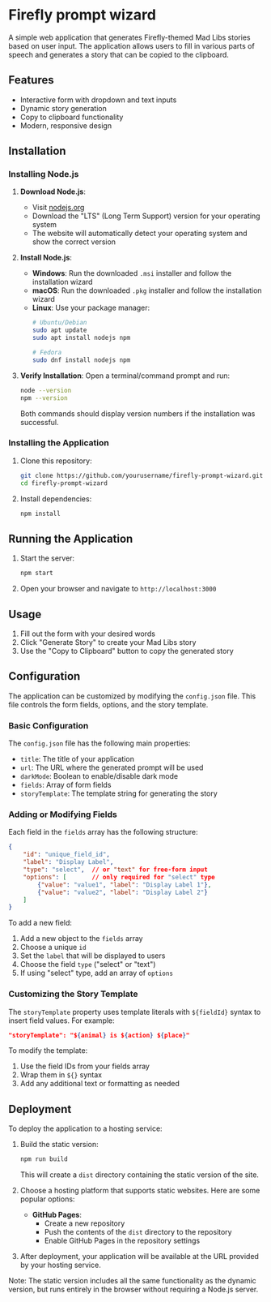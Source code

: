 # Firefly prompt wizard

A simple web application that generates Firefly-themed Mad Libs stories based on user input. The application allows users to fill in various parts of speech and generates a story that can be copied to the clipboard.

## Features

- Interactive form with dropdown and text inputs
- Dynamic story generation
- Copy to clipboard functionality
- Modern, responsive design

## Installation

### Installing Node.js

1. **Download Node.js**:
   - Visit [nodejs.org](https://nodejs.org)
   - Download the "LTS" (Long Term Support) version for your operating system
   - The website will automatically detect your operating system and show the correct version

2. **Install Node.js**:
   - **Windows**: Run the downloaded `.msi` installer and follow the installation wizard
   - **macOS**: Run the downloaded `.pkg` installer and follow the installation wizard
   - **Linux**: Use your package manager:
     ```bash
     # Ubuntu/Debian
     sudo apt update
     sudo apt install nodejs npm

     # Fedora
     sudo dnf install nodejs npm
     ```

3. **Verify Installation**:
   Open a terminal/command prompt and run:
   ```bash
   node --version
   npm --version
   ```
   Both commands should display version numbers if the installation was successful.

### Installing the Application

1. Clone this repository:
   ```bash
   git clone https://github.com/yourusername/firefly-prompt-wizard.git
   cd firefly-prompt-wizard
   ```

2. Install dependencies:
   ```bash
   npm install
   ```

## Running the Application

1. Start the server:
   ```bash
   npm start
   ```
2. Open your browser and navigate to `http://localhost:3000`

## Usage

1. Fill out the form with your desired words
2. Click "Generate Story" to create your Mad Libs story
3. Use the "Copy to Clipboard" button to copy the generated story 

## Configuration

The application can be customized by modifying the `config.json` file. This file controls the form fields, options, and the story template.

### Basic Configuration

The `config.json` file has the following main properties:

- `title`: The title of your application
- `url`: The URL where the generated prompt will be used
- `darkMode`: Boolean to enable/disable dark mode
- `fields`: Array of form fields
- `storyTemplate`: The template string for generating the story

### Adding or Modifying Fields

Each field in the `fields` array has the following structure:

```json
{
    "id": "unique_field_id",
    "label": "Display Label",
    "type": "select",  // or "text" for free-form input
    "options": [       // only required for "select" type
        {"value": "value1", "label": "Display Label 1"},
        {"value": "value2", "label": "Display Label 2"}
    ]
}
```

To add a new field:
1. Add a new object to the `fields` array
2. Choose a unique `id`
3. Set the `label` that will be displayed to users
4. Choose the field `type` ("select" or "text")
5. If using "select" type, add an array of `options`

### Customizing the Story Template

The `storyTemplate` property uses template literals with `${fieldId}` syntax to insert field values. For example:

```json
"storyTemplate": "${animal} is ${action} ${place}"
```

To modify the template:
1. Use the field IDs from your fields array
2. Wrap them in `${}` syntax
3. Add any additional text or formatting as needed

## Deployment

To deploy the application to a hosting service:

1. Build the static version:
   ```bash
   npm run build
   ```
   This will create a `dist` directory containing the static version of the site.

2. Choose a hosting platform that supports static websites. Here are some popular options:

   - **GitHub Pages**:
     - Create a new repository
     - Push the contents of the `dist` directory to the repository
     - Enable GitHub Pages in the repository settings

3. After deployment, your application will be available at the URL provided by your hosting service.

Note: The static version includes all the same functionality as the dynamic version, but runs entirely in the browser without requiring a Node.js server. 
